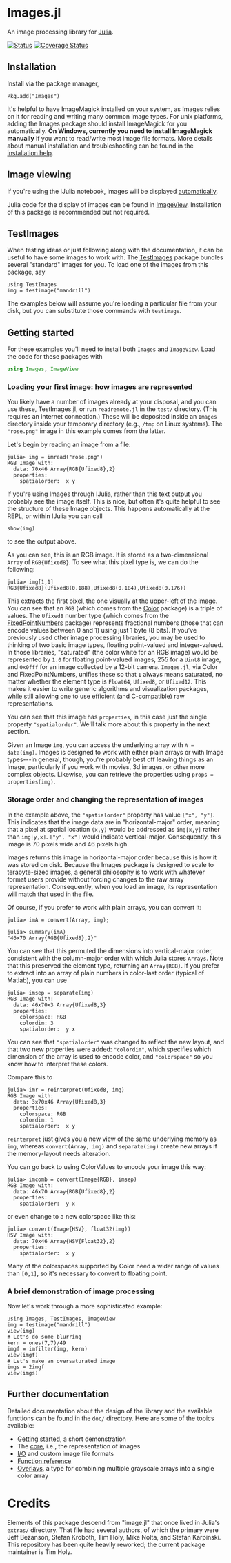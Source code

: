 # Images.jl

An image processing library for [Julia](http://julialang.org/).

[![Status](http://iainnz.github.io/packages.julialang.org/badges/Images_0.3.svg)](http://iainnz.github.io/packages.julialang.org/badges/Images_0.3.svg) [![Coverage Status](https://coveralls.io/repos/timholy/Images.jl/badge.png?branch=master)](https://coveralls.io/r/timholy/Images.jl?branch=master)

## Installation

Install via the package manager,

```
Pkg.add("Images")
```

It's helpful to have ImageMagick installed on your system, as Images relies on it for reading and writing many common image types.
For unix platforms, adding the Images package should install ImageMagick for you automatically.
**On Windows, currently you need to install ImageMagick manually** if you want to read/write most image file formats.
More details about manual installation and troubleshooting can be found in the [installation help](doc/install.md).

## Image viewing

If you're using the IJulia notebook, images will be displayed [automatically](http://htmlpreview.github.com/?https://github.com/timholy/Images.jl/blob/master/ImagesDemo.html).

Julia code for the display of images can be found in [ImageView](https://github.com/timholy/ImageView.jl).
Installation of this package is recommended but not required.

## TestImages

When testing ideas or just following along with the documentation, it can be useful to have some images to work with.
The [TestImages](https://github.com/timholy/TestImages.jl) package bundles several "standard" images for you.
To load one of the images from this package, say
```
using TestImages
img = testimage("mandrill")
```
The examples below will assume you're loading a particular file from your disk, but you can substitute those
commands with `testimage`.

## Getting started

For these examples you'll need to install both `Images` and `ImageView`.
Load the code for these packages with

```julia
using Images, ImageView
```

### Loading your first image: how images are represented

You likely have a number of images already at your disposal, and you can use these, TestImages.jl, or
run `readremote.jl` in the `test/` directory.
(This requires an internet connection.)
These will be deposited inside an `Images` directory inside your temporary directory
(e.g., `/tmp` on Linux systems). The `"rose.png"` image in this example comes from the latter.

Let's begin by reading an image from a file:
```
julia> img = imread("rose.png")
RGB Image with:
  data: 70x46 Array{RGB{Ufixed8},2}
  properties:
    spatialorder:  x y
```
If you're using Images through IJulia, rather than this text output you probably see the image itself.
This is nice, but often it's quite helpful to see the structure of these Image objects.
This happens automatically at the REPL, or within IJulia you can call
```
show(img)
```
to see the output above.

As you can see, this is an RGB image. It is stored as a two-dimensional `Array` of `RGB{Ufixed8}`.
To see what this pixel type is, we can do the following:
```
julia> img[1,1]
RGB{Ufixed8}(Ufixed8(0.188),Ufixed8(0.184),Ufixed8(0.176))
```
This extracts the first pixel, the one visually at the upper-left of the image. You can see that
an `RGB` (which comes from the [Color](https://github.com/JuliaLang/Color.jl) package) is a triple of values.
The `Ufixed8` number type (which comes from the
[FixedPointNumbers](https://github.com/JeffBezanson/FixedPointNumbers.jl) package)
represents fractional numbers (those that can encode values between 0 and 1) using just 1 byte (8 bits).
If you've previously used other image processing libraries, you may be used to thinking of two basic
image types, floating point-valued and integer-valued. In those libraries, "saturated"
(the color white for an RGB image) would be
represented by `1.0` for floating point-valued images, 255 for a `Uint8` image,
and `0x0fff` for an image collected by a 12-bit camera.
`Images.jl`, via Color and FixedPointNumbers, unifies these so that `1` always means saturated, no
matter whether the element type is `Float64`, `Ufixed8`, or `Ufixed12`.
This makes it easier to write generic algorithms and visualization packages,
while still allowing one to use efficient (and C-compatible) raw representations.

You can see that this image has `properties`, in this case just the single property `"spatialorder"`.
We'll talk more about this property in the next section.

Given an Image `img`, you can access the underlying array with `A = data(img)`.
Images is designed to work with either plain arrays or with Image types---in general, though,
you're probably best off leaving things as an Image, particularly if you work
with movies, 3d images, or other more complex objects.
Likewise, you can retrieve the properties using `props = properties(img)`.

### Storage order and changing the representation of images

In the example above, the `"spatialorder"` property has value `["x", "y"]`.
This indicates that the image data are in "horizontal-major" order,
meaning that a pixel at spatial location `(x,y)` would be addressed as `img[x,y]`
rather than `img[y,x]`. `["y", "x"]` would indicate vertical-major.
Consequently, this image is 70 pixels wide and 46 pixels high.

Images returns this image in horizontal-major order because this is how it was stored on disk.
Because the Images package is designed to scale to terabyte-sized images, a general philosophy
is to work with whatever format users provide without forcing changes to the raw array representation.
Consequently, when you load an image, its representation will match that used in the file.

Of course, if you prefer to work with plain arrays, you can convert it:
```
julia> imA = convert(Array, img);

julia> summary(imA)
"46x70 Array{RGB{Ufixed8},2}"
```
You can see that this permuted the dimensions into vertical-major order, consistent
with the column-major order with which Julia stores `Arrays`. Note that this
preserved the element type, returning an `Array{RGB}`.
If you prefer to extract into an array of plain numbers in color-last order
(typical of Matlab), you can use
```
julia> imsep = separate(img)
RGB Image with:
  data: 46x70x3 Array{Ufixed8,3}
  properties:
    colorspace: RGB
    colordim: 3
    spatialorder:  y x
```
You can see that `"spatialorder"` was changed to reflect the new layout, and that
two new properties were added: `"colordim"`, which specifies which dimension of the array
is used to encode color, and `"colorspace"` so you know how to interpret these colors.

Compare this to
```
julia> imr = reinterpret(Ufixed8, img)
RGB Image with:
  data: 3x70x46 Array{Ufixed8,3}
  properties:
    colorspace: RGB
    colordim: 1
    spatialorder:  x y
```
`reinterpret` just gives you a new view of the same underlying memory as `img`, whereas
`convert(Array, img)` and `separate(img)` create new arrays if the memory-layout
needs alteration.

You can go back to using ColorValues to encode your image this way:
```
julia> imcomb = convert(Image{RGB}, imsep)
RGB Image with:
  data: 46x70 Array{RGB{Ufixed8},2}
  properties:
    spatialorder:  y x
```
or even change to a new colorspace like this:
```
julia> convert(Image{HSV}, float32(img))
HSV Image with:
  data: 70x46 Array{HSV{Float32},2}
  properties:
    spatialorder:  x y
```
Many of the colorspaces supported by Color need a wider range of values than `[0,1]`,
so it's necessary to convert to floating point.

### A brief demonstration of image processing

Now let's work through a more sophisticated example:
```
using Images, TestImages, ImageView
img = testimage("mandrill")
view(img)
# Let's do some blurring
kern = ones(7,7)/49
imgf = imfilter(img, kern)
view(imgf)
# Let's make an oversaturated image
imgs = 2imgf
view(imgs)
```


## Further documentation ##

Detailed documentation about the design of the library
and the available functions
can be found in the `doc/` directory. Here are some of the topics available:

- [Getting started](doc/usage.md), a short demonstration
- The [core](doc/core.md), i.e., the representation of images
- [I/O](doc/extendingIO.md) and custom image file formats
- [Function reference](doc/function_reference.md)
- [Overlays](doc/overlays.md), a type for combining multiple grayscale arrays into a single color array

# Credits

Elements of this package descend from "image.jl"
that once lived in Julia's `extras/` directory.
That file had several authors, of which the primary were
Jeff Bezanson, Stefan Kroboth, Tim Holy, Mike Nolta, and Stefan Karpinski.
This repository has been quite heavily reworked;
the current package maintainer is Tim Holy.
